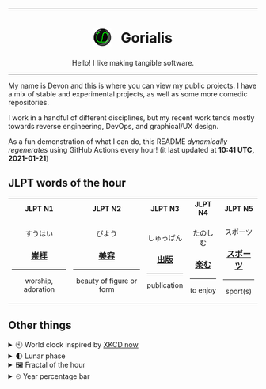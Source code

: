 ***

<h1 align="center">
<sub>
    <img src="readme/resources/avatar.png" height="36">
</sub>
&nbsp;
Gorialis
</h1>
<p align="center">
Hello! I like making tangible software.
</p>

***

My name is Devon and this is where you can view my public projects. I have a mix of stable and experimental projects, as well as some more comedic repositories.

I work in a handful of different disciplines, but my recent work tends mostly towards reverse engineering, DevOps, and graphical/UX design.

As a fun demonstration of what I can do, this README *dynamically regenerates* using GitHub Actions every hour! (it last updated at **10:41 UTC, 2021-01-21**)

<h2>JLPT words of the hour</h2>
<table>
    <tr>
        <th>JLPT N1</th>
        <th>JLPT N2</th>
        <th>JLPT N3</th>
        <th>JLPT N4</th>
        <th>JLPT N5</th>
    </tr>
    <tr>
        <td>
            <p align="center">すうはい</p>
            <h3 align="center"><b><a href="https://jisho.org/search/%E5%B4%87%E6%8B%9D">崇拝</a></b></h3>
            <hr>
            <p align="center">worship,<wbr> adoration</p>
        </td>
        <td>
            <p align="center">びよう</p>
            <h3 align="center"><b><a href="https://jisho.org/search/%E7%BE%8E%E5%AE%B9">美容</a></b></h3>
            <hr>
            <p align="center">beauty of figure or form</p>
        </td>
        <td>
            <p align="center">しゅっぱん</p>
            <h3 align="center"><b><a href="https://jisho.org/search/%E5%87%BA%E7%89%88">出版</a></b></h3>
            <hr>
            <p align="center">publication</p>
        </td>
        <td>
            <p align="center">たのしむ</p>
            <h3 align="center"><b><a href="https://jisho.org/search/%E6%A5%BD%E3%82%80">楽む</a></b></h3>
            <hr>
            <p align="center">to enjoy</p>
        </td>
        <td>
            <p align="center">スポーツ</p>
            <h3 align="center"><b><a href="https://jisho.org/search/%E3%82%B9%E3%83%9D%E3%83%BC%E3%83%84">スポーツ</a></b></h3>
            <hr>
            <p align="center">sport(s)</p>
        </td>
    </tr>
</table>

<h2>Other things</h2>
<details>
<summary>🕙  World clock inspired by <a href="https://xkcd.com/now">XKCD now</a></summary>

> <img src="generated/now.png" width="512">

</details>
<details>
<summary>🌓 Lunar phase</summary>

The moon is approximately 29.93% through its phase (First Quarter).

</details>
<details>
<summary>&#x1f5bc; Fractal of the hour</summary>

> <img src="generated/fractal.png" width="512">

</details>
<details>
<summary>&#x23f2; Year percentage bar</summary>
<pre><code>2021 [█▁▁▁▁▁▁▁▁▁▁▁▁▁▁▁▁▁▁▁] 5.60%</code></pre>
</details>
